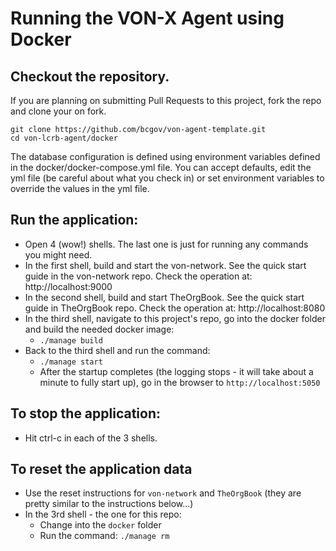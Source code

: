 # Running the VON-X Agent using Docker

## Checkout the repository.

If you are planning on submitting Pull Requests to this project, fork the repo and clone your on fork.

```
git clone https://github.com/bcgov/von-agent-template.git
cd von-lcrb-agent/docker
```

The database configuration is defined using environment variables defined in the docker/docker-compose.yml file.  You can accept defaults, edit the yml file (be careful about what you check in) or set environment variables to override the values in the yml file.

## Run the application:

* Open 4 (wow!) shells. The last one is just for running any commands you might need.
* In the first shell, build and start the von-network. See the quick start guide in the von-network repo. Check the operation at: http://localhost:9000
* In the second shell, build and start TheOrgBook. See the quick start guide in TheOrgBook repo. Check the operation at: http://localhost:8080
* In the third shell, navigate to this project's repo, go into the docker folder and build the needed docker image:
    * `./manage build`
* Back to the third shell and run the command:
    * `./manage start`
    * After the startup completes (the logging stops - it will take about a minute to fully start up), go in the browser to `http://localhost:5050`

## To stop the application:

* Hit ctrl-c in each of the 3 shells.

## To reset the application data

* Use the reset instructions for `von-network` and `TheOrgBook` (they are pretty similar to the instructions below...)
* In the 3rd shell - the one for this repo:
    * Change into the `docker` folder
    * Run the command: `./manage rm`
